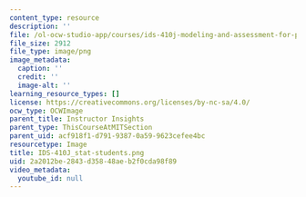 ```yaml
---
content_type: resource
description: ''
file: /ol-ocw-studio-app/courses/ids-410j-modeling-and-assessment-for-policy-spring-2013/2a2012be2843d35848aeb2f0cda98f89_IDS-410J_stat-students.png
file_size: 2912
file_type: image/png
image_metadata:
  caption: ''
  credit: ''
  image-alt: ''
learning_resource_types: []
license: https://creativecommons.org/licenses/by-nc-sa/4.0/
ocw_type: OCWImage
parent_title: Instructor Insights
parent_type: ThisCourseAtMITSection
parent_uid: acf918f1-d791-9387-0a59-9623cefee4bc
resourcetype: Image
title: IDS-410J_stat-students.png
uid: 2a2012be-2843-d358-48ae-b2f0cda98f89
video_metadata:
  youtube_id: null
---
```

